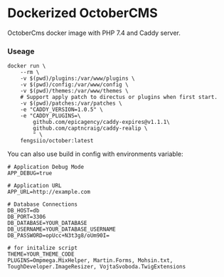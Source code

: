 # Dockerized OctoberCMS

OctoberCms docker image with PHP 7.4 and Caddy server.

### Useage

```shell
docker run \
    --rm \
    -v $(pwd)/plugins:/var/www/plugins \
    -v $(pwd)/config:/var/www/config \
    -v $(pwd)/themes:/var/www/themes \
    # Support apply patch to directus or plugins when first start.
    -v $(pwd)/patches:/var/patches \
    -e "CADDY_VERSION=1.0.5" \
    -e "CADDY_PLUGINS=\
        github.com/epicagency/caddy-expires@v1.1.1\
        github.com/captncraig/caddy-realip \
        " \
    fengsiio/october:latest
```

You can also use build in config with environments variable:

```shell
# Application Debug Mode
APP_DEBUG=true

# Application URL
APP_URL=http://example.com

# Database Connections
DB_HOST=db
DB_PORT=3306
DB_DATABASE=YOUR_DATABASE
DB_USERNAME=YOUR_DATABASE_USERNAME
DB_PASSWORD=opUcc+N3t3g8/oUm90I=

# for initalize script
THEME=YOUR_THEME_CODE
PLUGINS=Ompmega.MixHelper, Martin.Forms, Mohsin.txt, ToughDeveloper.ImageResizer, VojtaSvoboda.TwigExtensions
```
